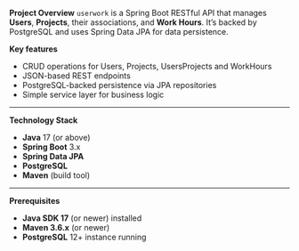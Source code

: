 **Project Overview**
`userwork` is a Spring Boot RESTful API that manages **Users**, **Projects**, their associations, and **Work Hours**. It’s backed by PostgreSQL and uses Spring Data JPA for data persistence.

**Key features**

* CRUD operations for Users, Projects, UsersProjects and WorkHours
* JSON-based REST endpoints
* PostgreSQL-backed persistence via JPA repositories
* Simple service layer for business logic

---

**Technology Stack**

* **Java** 17 (or above)
* **Spring Boot** 3.x
* **Spring Data JPA**
* **PostgreSQL**
* **Maven** (build tool)

---

**Prerequisites**

* **Java SDK 17** (or newer) installed
* **Maven 3.6.x** (or newer)
* **PostgreSQL** 12+ instance running

